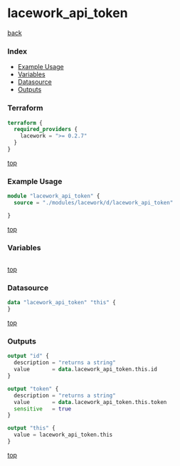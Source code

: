 # lacework_api_token

[back](../lacework.md)

### Index

- [Example Usage](#example-usage)
- [Variables](#variables)
- [Datasource](#datasource)
- [Outputs](#outputs)

### Terraform

```terraform
terraform {
  required_providers {
    lacework = ">= 0.2.7"
  }
}
```

[top](#index)

### Example Usage

```terraform
module "lacework_api_token" {
  source = "./modules/lacework/d/lacework_api_token"

}
```

[top](#index)

### Variables

```terraform
```

[top](#index)

### Datasource

```terraform
data "lacework_api_token" "this" {
}
```

[top](#index)

### Outputs

```terraform
output "id" {
  description = "returns a string"
  value       = data.lacework_api_token.this.id
}

output "token" {
  description = "returns a string"
  value       = data.lacework_api_token.this.token
  sensitive   = true
}

output "this" {
  value = lacework_api_token.this
}
```

[top](#index)